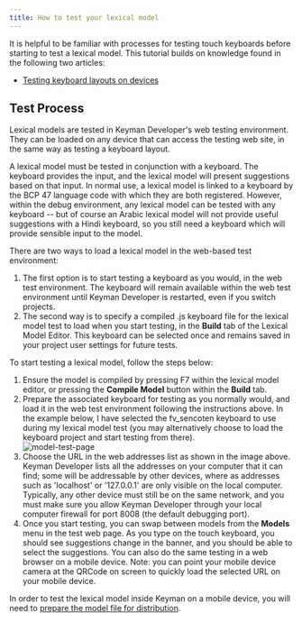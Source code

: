 ```yaml
---
title: How to test your lexical model
---
```


It is helpful to be familiar with processes for testing touch keyboards
before starting to test a lexical model. This tutorial builds on
knowledge found in the following two articles:

-   [Testing keyboard layouts on devices](keyboard-touch-and-desktop)

## Test Process

Lexical models are tested in Keyman Developer's web testing environment.
They can be loaded on any device that can access the testing web site,
in the same way as testing a keyboard layout.

A lexical model must be tested in conjunction with a keyboard. The
keyboard provides the input, and the lexical model will present
suggestions based on that input. In normal use, a lexical model is
linked to a keyboard by the BCP 47 language code with which they are
both registered. However, within the debug environment, any lexical
model can be tested with any keyboard -- but of course an Arabic lexical
model will not provide useful suggestions with a Hindi keyboard, so you
still need a keyboard which will provide sensible input to the model.

There are two ways to load a lexical model in the web-based test
environment:

1.  The first option is to start testing a keyboard as you would, in the
    web test environment. The keyboard will remain available within the
    web test environment until Keyman Developer is restarted, even if
    you switch projects.
2.  The second way is to specify a compiled .js keyboard file for the
    lexical model test to load when you start testing, in the **Build**
    tab of the Lexical Model Editor. This keyboard can be selected once
    and remains saved in your project user settings for future tests.

To start testing a lexical model, follow the steps below:

1.  Ensure the model is compiled by pressing F7 within the lexical model
    editor, or pressing the **Compile Model** button within the
    **Build** tab.
2.  Prepare the associated keyboard for testing as you normally would,
    and load it in the web test environment following the instructions
    above. In the example below, I have selected the fv_sencoten
    keyboard to use during my lexical model test (you may alternatively
    choose to load the keyboard project and start testing from there).  
    ![](/cdn/dev/img/developer/130/lm/test-model.png "model-test-page")
3.  Choose the URL in the web addresses list as shown in the image
    above. Keyman Developer lists all the addresses on your computer
    that it can find; some will be addressable by other devices, where
    as addresses such as 'localhost' or '127.0.0.1' are only visible on
    the local computer. Typically, any other device must still be on the
    same network, and you must make sure you allow Keyman Developer
    through your local computer firewall for port 8008 (the default
    debugging port).
4.  Once you start testing, you can swap between models from the
    **Models** menu in the test web page. As you type on the touch
    keyboard, you should see suggestions change in the banner, and you
    should be able to select the suggestions. You can also do the same
    testing in a web browser on a mobile device. Note: you can point
    your mobile device camera at the QRCode on screen to quickly load
    the selected URL on your mobile device.

In order to test the lexical model inside Keyman on a mobile device, you
will need to [prepare the model file for
distribution](../lexical-models/distribute).
